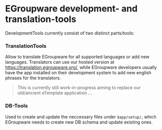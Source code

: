 # EGroupware development- and translation-tools

DevelopmentTools currently consist of two distinct parts/tools:

### TranslationTools
Allow to translate EGroupware for all supported languages or add new languages. Translators can use our hosted version at https://translation.egroupware.org/, while EGroupware developers usually have the app installed on their development system to add new english phrases for the translators.

> This is currently still work-in-progress aiming to replace our old/ancient eTemplate application ...

### DB-Tools
Used to create and update the neccessary files under `$app/setup/`, which EGroupware needs to create new DB schema and update existing ones. 
